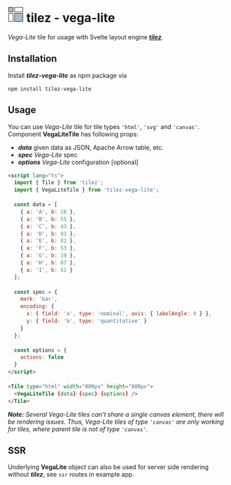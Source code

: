 # ![Tilez-Logo](https://github.com/spren9er/tilez/blob/main/docs/images/tilez_logo.svg?raw=true) tilez - vega-lite

_Vega-Lite_ tile for usage with Svelte layout engine [**_tilez_**](https://github.com/spren9er/tilez).


## Installation

Install **_tilez-vega-lite_** as npm package via

```
npm install tilez-vega-lite
```

## Usage

You can use _Vega-Lite_ tile for tile types `'html'`, `'svg'` and `'canvas'`. Component **VegaLiteTile** has following props:

- **_data_** given data as JSON, Apache Arrow table, etc.
- **_spec_** _Vega-Lite_ spec
- **_options_** _Vega-Lite_ configuration [optional]

```html
<script lang="ts">
  import { Tile } from 'tilez';
  import { VegaLiteTile } from 'tilez-vega-lite';

  const data = [
    { a: 'A', b: 28 },
    { a: 'B', b: 55 },
    { a: 'C', b: 43 },
    { a: 'D', b: 91 },
    { a: 'E', b: 81 },
    { a: 'F', b: 53 },
    { a: 'G', b: 19 },
    { a: 'H', b: 87 },
    { a: 'I', b: 52 }
  ];

  const spec = {
    mark: 'bar',
    encoding: {
      x: { field: 'a', type: 'nominal', axis: { labelAngle: 0 } },
      y: { field: 'b', type: 'quantitative' }
    }
  };

  const options = {
    actions: false
  }
</script>

<Tile type="html" width="800px" height="600px">
  <VegaLiteTile {data} {spec} {options} />
</Tile>
```

_**Note:** Several _Vega-Lite_ tiles can't share a single canvas element, there will be rendering issues.
Thus, _Vega-Lite_ tiles of type `'canvas'` are only working for tiles, where parent tile is not of type `'canvas'`._

## SSR

Underlying **VegaLite** object can also be used for server side rendering without **_tilez_**, see `ssr` routes in example app.
